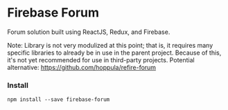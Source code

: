 # Firebase Forum

Forum solution built using ReactJS, Redux, and Firebase.

Note: Library is not very modulized at this point; that is, it requires many specific libraries to already be in use in the parent project. Because of this, it's not yet recommended for use in third-party projects. Potential alternative: https://github.com/hoppula/refire-forum

### Install

```
npm install --save firebase-forum
```
